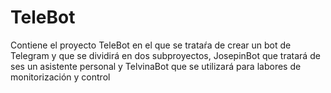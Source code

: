 # TeleBot
Contiene el proyecto TeleBot en el que se trataŕa de crear un bot de Telegram y que se dividirá en dos subproyectos, JosepinBot que tratará de ses un asistente personal y TelvinaBot que se utilizará para labores de monitorización y control
